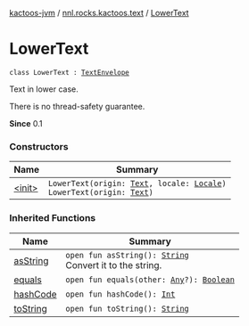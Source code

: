 [kactoos-jvm](../../index.md) / [nnl.rocks.kactoos.text](../index.md) / [LowerText](./index.md)

# LowerText

`class LowerText : `[`TextEnvelope`](../-text-envelope/index.md)

Text in lower case.

There is no thread-safety guarantee.

**Since**
0.1

### Constructors

| Name | Summary |
|---|---|
| [&lt;init&gt;](-init-.md) | `LowerText(origin: `[`Text`](../../nnl.rocks.kactoos/-text/index.md)`, locale: `[`Locale`](http://docs.oracle.com/javase/8/docs/api/java/util/Locale.html)`)`<br>`LowerText(origin: `[`Text`](../../nnl.rocks.kactoos/-text/index.md)`)` |

### Inherited Functions

| Name | Summary |
|---|---|
| [asString](../-text-envelope/as-string.md) | `open fun asString(): `[`String`](https://kotlinlang.org/api/latest/jvm/stdlib/kotlin/-string/index.html)<br>Convert it to the string. |
| [equals](../-text-envelope/equals.md) | `open fun equals(other: `[`Any`](https://kotlinlang.org/api/latest/jvm/stdlib/kotlin/-any/index.html)`?): `[`Boolean`](https://kotlinlang.org/api/latest/jvm/stdlib/kotlin/-boolean/index.html) |
| [hashCode](../-text-envelope/hash-code.md) | `open fun hashCode(): `[`Int`](https://kotlinlang.org/api/latest/jvm/stdlib/kotlin/-int/index.html) |
| [toString](../-text-envelope/to-string.md) | `open fun toString(): `[`String`](https://kotlinlang.org/api/latest/jvm/stdlib/kotlin/-string/index.html) |
